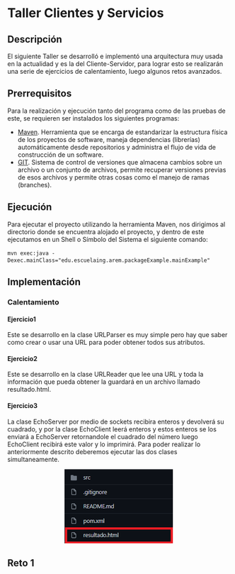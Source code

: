 # Taller Clientes y Servicios
## Descripción 
El siguiente Taller se desarrolló e implementó una arquitectura muy usada en la actualidad y es la del Cliente-Servidor, para lograr esto se realizarán una serie de ejercicios
de calentamiento, luego algunos retos avanzados.

## Prerrequisitos
Para la realización y ejecución tanto del programa como de las pruebas de este, se requieren ser instalados los siguientes programas:
* [Maven](https://maven.apache.org/). Herramienta que se encarga de estandarizar la estructura física de los proyectos de software, maneja dependencias (librerías) automáticamente desde repositorios y administra el flujo de vida de construcción de un software.
* [GIT](https://git-scm.com/). Sistema de control de versiones que almacena cambios sobre un archivo o un conjunto de archivos, permite recuperar versiones previas de esos archivos y permite otras cosas como el manejo de ramas (branches).

## Ejecución 
Para ejecutar el proyecto utilizando la herramienta Maven, nos dirigimos al directorio donde se encuentra alojado el proyecto, y dentro de este ejecutamos en un Shell o Símbolo del Sistema el siguiente comando:

```
mvn exec:java -Dexec.mainClass="edu.escuelaing.arem.packageExample.mainExample"
```
## Implementación

### Calentamiento
#### Ejercicio1
Este se desarrollo en la clase URLParser es muy simple pero hay que saber como crear o usar una URL para poder obtener todos sus atributos.

#### Ejercicio2
Este se desarrollo en la clase URLReader que lee una URL y toda la información que pueda obtener la guardará en un archivo llamado resultado.html.


#### Ejercicio3
La clase EchoServer por medio de sockets recibira enteros y devolverá su cuadrado, y por la clase EchoClient leerá enteros y estos enteros se los enviará a EchoServer retornandole el cuadrado del número luego EchoClient recibirá este valor  y lo imprimirá. Para poder realizar lo anteriormente descrito deberemos ejecutar las dos clases simultaneamente.
 <p align="center">
    <img src="https://github.com/davinchicoronado/Taller3Arep/blob/main/img/resultado.png?raw=true" alt="Sublime's custom image"/>
  </p>
  
  ##  Reto 1
